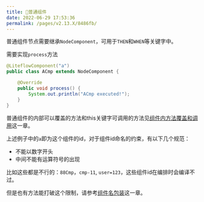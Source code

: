 ```yaml
---
title: 📎普通组件
date: 2022-06-29 17:53:36
permalink: /pages/v2.13.X/8486fb/
---
```


普通组件节点需要继承`NodeComponent`，可用于`THEN`和`WHEN`等关键字中。

需要实现`process`方法

```java
@LiteflowComponent("a")
public class ACmp extends NodeComponent {

	@Override
	public void process() {
		System.out.println("ACmp executed!");
	}
}
```

普通组件的内部可以覆盖的方法和this关键字可调用的方法见[组件内方法覆盖和调用](/pages/v2.13.X/83073e/)这一章。

上述例子中的`a`即为这个组件的id，对于组件id命名的约束，有以下几个规范：

* 不能以数字开头
* 中间不能有运算符号的出现

比如这些都是不行的：`88Cmp`，`cmp-11`, `user=123`，这些组件id在编排时会编译不过。

但是也有方法能打破这个限制，请参考[组件名包装](/pages/v2.13.X/2df3d9/)这一章。
